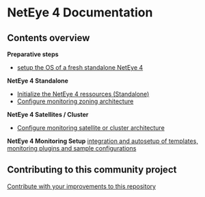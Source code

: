 # NetEye 4 Documentation 

## Contents overview

__Preparative steps__
- [setup the OS of a fresh standalone NetEye 4](/doc/020_os_configuration.md)

__NetEye 4 Standalone__
- [Initialize the NetEye 4 ressources (Standalone)](/doc/030_neteye_standalone_init.md)
- [Configure monitoring zoning architecture](/doc/031_monitoring_zones_master.md)

__NetEye 4 Satellites / Cluster__
- [Configure monitoring satellite or cluster architecture](/doc/032_monitoring_zones_satellite.md)

__NetEye 4 Monitoring Setup__
[integration and autosetup of templates, monitoring plugins and sample configurations](/doc/050_community_configs_init.md)

## Contributing to this community project

[Contribute with your improvements to this repository](090_contributing_toGit.md)
